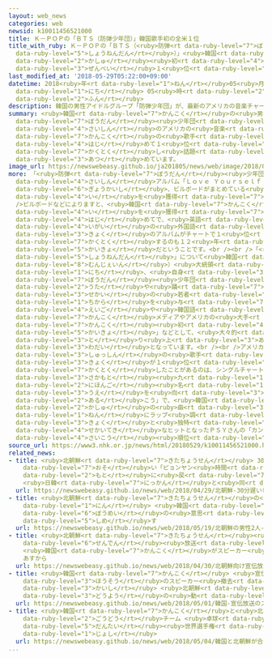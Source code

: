 ```yaml
---
layout: web_news
categories: web
newsid: k10011456521000
title: Ｋ－ＰＯＰの「ＢＴＳ（防弾少年団）」韓国歌手初の全米１位
title_with_ruby: Ｋ－ＰＯＰの「ＢＴＳ（<ruby>防弾<rt data-ruby-level="7">ぼうだん</rt></ruby><ruby>少年団<rt
  data-ruby-level="5">しょうねんだん</rt></ruby>）」<ruby>韓国<rt data-ruby-level="7">かんこく</rt></ruby><ruby>歌手<rt
  data-ruby-level="2">かしゅ</rt></ruby><ruby>初<rt data-ruby-level="4">はつ</rt></ruby>の<ruby>全米<rt
  data-ruby-level="3">ぜんべい</rt></ruby>１<ruby>位<rt data-ruby-level="4">い</rt></ruby>
last_modified_at: '2018-05-29T05:22:00+09:00'
datetime: 2018<ruby>年<rt data-ruby-level="1">ねん</rt></ruby>05<ruby>月<rt data-ruby-level="1">がつ</rt></ruby>29<ruby>日<rt
  data-ruby-level="1">にち</rt></ruby> 05<ruby>時<rt data-ruby-level="2">じ</rt></ruby>22<ruby>分<rt
  data-ruby-level="2">ふん</rt></ruby>
description: 韓国の男性アイドルグループ「防弾少年団」が、最新のアメリカの音楽チャートで韓国の歌手として初めて１位を獲得し話題を集めています。
summary: <ruby>韓国<rt data-ruby-level="7">かんこく</rt></ruby>の<ruby>男性<rt data-ruby-level="5">だんせい</rt></ruby>アイドルグループ「<ruby>防弾<rt
  data-ruby-level="7">ぼうだん</rt></ruby><ruby>少年団<rt data-ruby-level="5">しょうねんだん</rt></ruby>」が、<ruby>最新<rt
  data-ruby-level="4">さいしん</rt></ruby>のアメリカの<ruby>音楽<rt data-ruby-level="2">おんがく</rt></ruby>チャートで<ruby>韓国<rt
  data-ruby-level="7">かんこく</rt></ruby>の<ruby>歌手<rt data-ruby-level="2">かしゅ</rt></ruby>として<ruby>初<rt
  data-ruby-level="4">はじ</rt></ruby>めて１<ruby>位<rt data-ruby-level="4">い</rt></ruby>を<ruby>獲得<rt
  data-ruby-level="7">かくとく</rt></ruby>し<ruby>話題<rt data-ruby-level="3">わだい</rt></ruby>を<ruby>集<rt
  data-ruby-level="3">あつ</rt></ruby>めています。
image_url: https://newswebeasy.github.io/ja201805/news/web/image/2018/05/29/K10011456521_1805290513_1805290522_01_02.jpg
more: 「<ruby>防弾<rt data-ruby-level="7">ぼうだん</rt></ruby><ruby>少年団<rt data-ruby-level="5">しょうねんだん</rt></ruby>」の<ruby>最新<rt
  data-ruby-level="4">さいしん</rt></ruby>アルバム「Ｌｏｖｅ Ｙｏｕｒｓｅｌｆ： Ｔｅａｒ」がアメリカの<ruby>音楽<rt data-ruby-level="2">おんがく</rt></ruby><ruby>業界誌<rt
  data-ruby-level="6">ぎょうかいし</rt></ruby>、ビルボードがまとめている<ruby>音楽<rt data-ruby-level="2">おんがく</rt></ruby>アルバムのヒットチャート「ビルボード２００」で１<ruby>位<rt
  data-ruby-level="4">い</rt></ruby>を<ruby>獲得<rt data-ruby-level="7">かくとく</rt></ruby>しました。<br
  />ビルボードなどによりますと、<ruby>韓国<rt data-ruby-level="7">かんこく</rt></ruby>の<ruby>歌手<rt data-ruby-level="2">かしゅ</rt></ruby>が１<ruby>位<rt
  data-ruby-level="4">い</rt></ruby>を<ruby>獲得<rt data-ruby-level="7">かくとく</rt></ruby>するのは<ruby>初<rt
  data-ruby-level="4">はじ</rt></ruby>めてで、<ruby>英語<rt data-ruby-level="4">えいご</rt></ruby><ruby>以外<rt
  data-ruby-level="4">いがい</rt></ruby>の<ruby>外国語<rt data-ruby-level="2">がいこくご</rt></ruby>の<ruby>曲<rt
  data-ruby-level="3">きょく</rt></ruby>のアルバムがチャートで１<ruby>位<rt data-ruby-level="4">い</rt></ruby>を<ruby>獲得<rt
  data-ruby-level="7">かくとく</rt></ruby>するのも１２<ruby>年<rt data-ruby-level="1">ねん</rt></ruby>ぶりの<ruby>快挙<rt
  data-ruby-level="5">かいきょ</rt></ruby>だということです。<br /><br />「<ruby>防弾<rt data-ruby-level="7">ぼうだん</rt></ruby><ruby>少年団<rt
  data-ruby-level="5">しょうねんだん</rt></ruby>」について<ruby>韓国<rt data-ruby-level="7">かんこく</rt></ruby>のムン・ジェイン（<ruby>文在寅<rt
  data-ruby-level="8">むんじぇいん</rt></ruby>）<ruby>大統領<rt data-ruby-level="5">だいとうりょう</rt></ruby>は、２８<ruby>日<rt
  data-ruby-level="1">にち</rt></ruby>、<ruby>自身<rt data-ruby-level="3">じしん</rt></ruby>のツイッターで「<ruby>防弾<rt
  data-ruby-level="7">ぼうだん</rt></ruby><ruby>少年団<rt data-ruby-level="5">しょうねんだん</rt></ruby>の<ruby>歌<rt
  data-ruby-level="2">うた</rt></ruby>や<ruby>踊<rt data-ruby-level="7">おど</rt></ruby>りが<ruby>世界<rt
  data-ruby-level="3">せかい</rt></ruby>の<ruby>若者<rt data-ruby-level="6">わかもの</rt></ruby>たちに<ruby>力<rt
  data-ruby-level="1">ちから</rt></ruby>を<ruby>与<rt data-ruby-level="7">あた</rt></ruby>えた。おめでとう」などと<ruby>英語<rt
  data-ruby-level="4">えいご</rt></ruby>や<ruby>韓国語<rt data-ruby-level="7">かんこくご</rt></ruby>でコメントしたほか、<ruby>韓国<rt
  data-ruby-level="7">かんこく</rt></ruby>メディアやアメリカの<ruby>大手<rt data-ruby-level="1">おおて</rt></ruby>メディアも「<ruby>韓国<rt
  data-ruby-level="7">かんこく</rt></ruby><ruby>初<rt data-ruby-level="4">はつ</rt></ruby>の<ruby>快挙<rt
  data-ruby-level="5">かいきょ</rt></ruby>」などとして、<ruby>大々的<rt data-ruby-level="4">だいだいてき</rt></ruby>に<ruby>取<rt
  data-ruby-level="3">と</rt></ruby>り<ruby>上<rt data-ruby-level="3">あ</rt></ruby>げて<ruby>話題<rt
  data-ruby-level="3">わだい</rt></ruby>となっています。<br /><br />アメリカのヒットチャートでアジア<ruby>出身<rt
  data-ruby-level="3">しゅっしん</rt></ruby>の<ruby>歌手<rt data-ruby-level="2">かしゅ</rt></ruby>の<ruby>曲<rt
  data-ruby-level="3">きょく</rt></ruby>が１<ruby>位<rt data-ruby-level="4">い</rt></ruby>を<ruby>獲得<rt
  data-ruby-level="7">かくとく</rt></ruby>したことがあるのは、シングルチャートで１９６３<ruby>年<rt data-ruby-level="1">ねん</rt></ruby>の<ruby>坂本<rt
  data-ruby-level="3">さかもと</rt></ruby><ruby>九<rt data-ruby-level="1">きゅう</rt></ruby>さんの「スキヤキ」、<ruby>日本語<rt
  data-ruby-level="2">にほんご</rt></ruby><ruby>名<rt data-ruby-level="1">めい</rt></ruby>「<ruby>上<rt
  data-ruby-level="3">うえ</rt></ruby>を<ruby>向<rt data-ruby-level="3">む</rt></ruby>いて<ruby>歩<rt
  data-ruby-level="2">ある</rt></ruby>こう」で、<ruby>韓国<rt data-ruby-level="7">かんこく</rt></ruby>の<ruby>歌手<rt
  data-ruby-level="2">かしゅ</rt></ruby>の<ruby>曲<rt data-ruby-level="3">きょく</rt></ruby>としては、２０１２<ruby>年<rt
  data-ruby-level="1">ねん</rt></ruby>にラップ<ruby>調<rt data-ruby-level="3">しらべ</rt></ruby>の<ruby>曲<rt
  data-ruby-level="3">きょく</rt></ruby>と<ruby>独特<rt data-ruby-level="5">どくとく</rt></ruby>のダンスで<ruby>世界的<rt
  data-ruby-level="4">せかいてき</rt></ruby>なヒットとなったＰＳＹさんの「カンナム・スタイル」の２<ruby>位<rt data-ruby-level="4">い</rt></ruby>がこれまでの<ruby>最高<rt
  data-ruby-level="4">さいこう</rt></ruby><ruby>順位<rt data-ruby-level="4">じゅんい</rt></ruby>でした。
source_url: https://www3.nhk.or.jp/news/html/20180529/k10011456521000.html
related_news:
- title: <ruby>北朝鮮<rt data-ruby-level="7">きたちょうせん</rt></ruby> 30<ruby>分<rt data-ruby-level="2">ふん</rt></ruby><ruby>遅<rt
    data-ruby-level="7">おそ</rt></ruby>い「ピョンヤン<ruby>時間<rt data-ruby-level="2">じかん</rt></ruby>」を<ruby>元<rt
    data-ruby-level="2">もと</rt></ruby>に<ruby>戻<rt data-ruby-level="7">もど</rt></ruby>し
    <ruby>日韓<rt data-ruby-level="7">にっかん</rt></ruby>と<ruby>同<rt data-ruby-level="2">おな</rt></ruby>じに
  url: https://newswebeasy.github.io/news/web/2018/04/29/北朝鮮-30分遅いピョンヤン時間を元に戻し-日韓と同じに
- title: <ruby>北朝鮮<rt data-ruby-level="7">きたちょうせん</rt></ruby>の<ruby>男性<rt data-ruby-level="5">だんせい</rt></ruby>２<ruby>人<rt
    data-ruby-level="1">にん</rt></ruby> <ruby>韓国<rt data-ruby-level="7">かんこく</rt></ruby>への<ruby>亡命<rt
    data-ruby-level="6">ぼうめい</rt></ruby>の<ruby>意思<rt data-ruby-level="3">いし</rt></ruby><ruby>示<rt
    data-ruby-level="5">しめ</rt></ruby>す
  url: https://newswebeasy.github.io/news/web/2018/05/19/北朝鮮の男性2人-韓国への亡命の意思示す
- title: <ruby>北朝鮮<rt data-ruby-level="7">きたちょうせん</rt></ruby><ruby>向<rt data-ruby-level="3">む</rt></ruby>け<ruby>宣伝<rt
    data-ruby-level="6">せんでん</rt></ruby><ruby>放送<rt data-ruby-level="3">ほうそう</rt></ruby>
    <ruby>韓国<rt data-ruby-level="7">かんこく</rt></ruby>がスピーカー<ruby>撤去<rt data-ruby-level="7">てっきょ</rt></ruby>へ
    あすから
  url: https://newswebeasy.github.io/news/web/2018/04/30/北朝鮮向け宣伝放送-韓国がスピーカー撤去へ-あすから
- title: <ruby>韓国<rt data-ruby-level="7">かんこく</rt></ruby> <ruby>宣伝<rt data-ruby-level="6">せんでん</rt></ruby><ruby>放送<rt
    data-ruby-level="3">ほうそう</rt></ruby>のスピーカー<ruby>撤去<rt data-ruby-level="7">てっきょ</rt></ruby><ruby>開始<rt
    data-ruby-level="3">かいし</rt></ruby> <ruby>北朝鮮<rt data-ruby-level="7">きたちょうせん</rt></ruby>も<ruby>同様<rt
    data-ruby-level="3">どうよう</rt></ruby>の<ruby>動<rt data-ruby-level="3">うご</rt></ruby>き
  url: https://newswebeasy.github.io/news/web/2018/05/01/韓国-宣伝放送のスピーカー撤去開始-北朝鮮も同様の動き
- title: <ruby>韓国<rt data-ruby-level="7">かんこく</rt></ruby>と<ruby>北朝鮮<rt data-ruby-level="7">きたちょうせん</rt></ruby>が<ruby>合同<rt
    data-ruby-level="2">ごうどう</rt></ruby>チーム <ruby>卓球<rt data-ruby-level="7">たっきゅう</rt></ruby><ruby>団体<rt
    data-ruby-level="5">だんたい</rt></ruby><ruby>世界選手権<rt data-ruby-level="6">せかいせんしゅけん</rt></ruby><ruby>女子<rt
    data-ruby-level="1">じょし</rt></ruby>
  url: https://newswebeasy.github.io/news/web/2018/05/04/韓国と北朝鮮が合同チーム-卓球団体世界選手権女子
...
```

